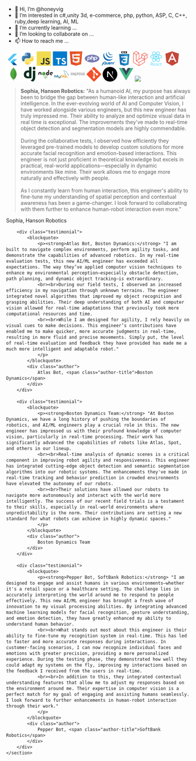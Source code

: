 - 👋 Hi, I’m @honeyvig
- 👀 I’m interested in c#,unity 3d, e-commerce, php, python, ASP, C, C++, ruby,deep learning, AI, ML
- 🌱 I’m currently learning ...
- 💞️ I’m looking to collaborate on ...
- 📫 How to reach me ...
<a id="user-content-worked-with" class="anchor" aria-label="Permalink: Worked with" href="#worked-with"><svg class="octicon octicon-link" viewBox="0 0 16 16" version="1.1" width="16" height="16" aria-hidden="true">
<p dir="auto"><code><a target="_blank" rel="noopener noreferrer nofollow" href="https://raw.githubusercontent.com/github/explore/80688e429a7d4ef2fca1e82350fe8e3517d3494d/topics/flutter/flutter.png"><img height="35" src="https://raw.githubusercontent.com/github/explore/80688e429a7d4ef2fca1e82350fe8e3517d3494d/topics/flutter/flutter.png" title="flutter" style="max-width: 100%;"></a></code>
<code><a target="_blank" rel="noopener noreferrer nofollow" href="https://raw.githubusercontent.com/devicons/devicon/master/icons/python/python-original.svg"><img height="40" src="https://raw.githubusercontent.com/devicons/devicon/master/icons/python/python-original.svg" title="python" style="max-width: 100%;"></a></code>
<code><a target="_blank" rel="noopener noreferrer nofollow" href="https://raw.githubusercontent.com/devicons/devicon/master/icons/javascript/javascript-original.svg"><img height="40" src="https://raw.githubusercontent.com/devicons/devicon/master/icons/javascript/javascript-original.svg" title="javascript" style="max-width: 100%;"></a></code>
<code><a target="_blank" rel="noopener noreferrer nofollow" href="https://raw.githubusercontent.com/devicons/devicon/master/icons/typescript/typescript-plain.svg"><img height="40" src="https://raw.githubusercontent.com/devicons/devicon/master/icons/typescript/typescript-plain.svg" title="typescript" style="max-width: 100%;"></a></code>
<code><a target="_blank" rel="noopener noreferrer nofollow" href="https://raw.githubusercontent.com/devicons/devicon/master/icons/html5/html5-original.svg"><img height="40" src="https://raw.githubusercontent.com/devicons/devicon/master/icons/html5/html5-original.svg" title="html5" style="max-width: 100%;"></a></code>
<code><a target="_blank" rel="noopener noreferrer nofollow" href="https://raw.githubusercontent.com/devicons/devicon/master/icons/php/php-plain.svg"><img height="40" src="https://raw.githubusercontent.com/devicons/devicon/master/icons/php/php-plain.svg" title="php" style="max-width: 100%;"></a></code>
<code><a target="_blank" rel="noopener noreferrer nofollow" href="https://raw.githubusercontent.com/devicons/devicon/master/icons/jquery/jquery-plain-wordmark.svg"><img height="40" src="https://raw.githubusercontent.com/devicons/devicon/master/icons/jquery/jquery-plain-wordmark.svg" title="jquery" style="max-width: 100%;"></a></code>
<code><a target="_blank" rel="noopener noreferrer nofollow" href="https://raw.githubusercontent.com/devicons/devicon/master/icons/css3/css3-original-wordmark.svg"><img height="40" src="https://raw.githubusercontent.com/devicons/devicon/master/icons/css3/css3-original-wordmark.svg" title="css3" style="max-width: 100%;"></a></code>
<code><a target="_blank" rel="noopener noreferrer nofollow" href="https://raw.githubusercontent.com/devicons/devicon/6910f0503efdd315c8f9b858234310c06e04d9c0/icons/laravel/laravel-original.svg"><img height="40" src="https://raw.githubusercontent.com/devicons/devicon/6910f0503efdd315c8f9b858234310c06e04d9c0/icons/laravel/laravel-original.svg" title="laravel" style="max-width: 100%;"></a></code>
<code><a target="_blank" rel="noopener noreferrer nofollow" href="https://raw.githubusercontent.com/devicons/devicon/master/icons/react/react-original-wordmark.svg"><img height="40" src="https://raw.githubusercontent.com/devicons/devicon/master/icons/react/react-original-wordmark.svg" title="react" style="max-width: 100%;"></a></code>
<code><a target="_blank" rel="noopener noreferrer nofollow" href="https://raw.githubusercontent.com/devicons/devicon/master/icons/angularjs/angularjs-plain.svg"><img height="40" src="https://raw.githubusercontent.com/devicons/devicon/master/icons/angularjs/angularjs-plain.svg" title="angular" style="max-width: 100%;"></a></code>
<code><a target="_blank" rel="noopener noreferrer nofollow" href="https://raw.githubusercontent.com/devicons/devicon/master/icons/mongodb/mongodb-original.svg"><img height="40" src="https://raw.githubusercontent.com/devicons/devicon/master/icons/mongodb/mongodb-original.svg" title="mongodb" style="max-width: 100%;"></a></code>
<code><a target="_blank" rel="noopener noreferrer nofollow" href="https://raw.githubusercontent.com/devicons/devicon/master/icons/django/django-plain.svg"><img height="40" src="https://raw.githubusercontent.com/devicons/devicon/master/icons/django/django-plain.svg" title="django" style="max-width: 100%;"></a></code>
<code><a target="_blank" rel="noopener noreferrer nofollow" href="https://raw.githubusercontent.com/devicons/devicon/master/icons/nodejs/nodejs-original-wordmark.svg"><img height="40" src="https://raw.githubusercontent.com/devicons/devicon/master/icons/nodejs/nodejs-original-wordmark.svg" title="node.js" style="max-width: 100%;"></a></code>
<code><a target="_blank" rel="noopener noreferrer nofollow" href="https://raw.githubusercontent.com/devicons/devicon/master/icons/mysql/mysql-original-wordmark.svg"><img height="40" src="https://raw.githubusercontent.com/devicons/devicon/master/icons/mysql/mysql-original-wordmark.svg" title="mysql" style="max-width: 100%;"></a></code>
<code><a target="_blank" rel="noopener noreferrer nofollow" href="https://raw.githubusercontent.com/devicons/devicon/master/icons/express/express-original-wordmark.svg"><img height="40" src="https://raw.githubusercontent.com/devicons/devicon/master/icons/express/express-original-wordmark.svg" title="express.js" style="max-width: 100%;"></a></code>
<code><a target="_blank" rel="noopener noreferrer nofollow" href="https://raw.githubusercontent.com/devicons/devicon/master/icons/git/git-original.svg"><img height="40" src="https://raw.githubusercontent.com/devicons/devicon/master/icons/git/git-original.svg" title="git" style="max-width: 100%;"></a></code>
<code><a target="_blank" rel="noopener noreferrer nofollow" href="https://raw.githubusercontent.com/devicons/devicon/master/icons/nextjs/nextjs-original.svg"><img height="40" src="https://raw.githubusercontent.com/devicons/devicon/master/icons/nextjs/nextjs-original.svg" title="nextjs" style="max-width: 100%;"></a></code>
<code><a target="_blank" rel="noopener noreferrer nofollow" href="https://raw.githubusercontent.com/devicons/devicon/master/icons/vuejs/vuejs-original.svg"><img height="40" src="https://raw.githubusercontent.com/devicons/devicon/master/icons/vuejs/vuejs-original.svg" title="vuejs" style="max-width: 100%;"></a></code>
<code><a target="_blank" rel="noopener noreferrer nofollow" href="https://camo.githubusercontent.com/8dc52ce331072c484d3763fb99eef3c9024a045310252f8eadf0af4630996dfe/68747470733a2f2f62616e6e6572322e636c65616e706e672e636f6d2f32303138303432372f7a63652f6b697373706e672d6669676d612d757365722d696e746572666163652d64657369676e2d64657369676e65722d6c6f676f2d617070732d64657369676e2d35616532623130373530373539392e323835323531303531353234383035383935333239362e6a7067"><img height="35" src="https://camo.githubusercontent.com/8dc52ce331072c484d3763fb99eef3c9024a045310252f8eadf0af4630996dfe/68747470733a2f2f62616e6e6572322e636c65616e706e672e636f6d2f32303138303432372f7a63652f6b697373706e672d6669676d612d757365722d696e746572666163652d64657369676e2d64657369676e65722d6c6f676f2d617070732d64657369676e2d35616532623130373530373539392e323835323531303531353234383035383935333239362e6a7067" data-canonical-src="https://banner2.cleanpng.com/20180427/zce/kisspng-figma-user-interface-design-designer-logo-apps-design-5ae2b107507599.2852510515248058953296.jpg" style="max-width: 100%;"></a></code></p>
<!---
honeyvig/honeyvig is a ✨ special ✨ repository because its `README.md` (this file) appears on your GitHub profile.
You can click the Preview link to take a look at your changes.-->

<section>
        <div class="testimonial">
            <blockquote>
                <p><strong>Sophia, Hanson Robotics:</strong> "As a humanoid AI, my purpose has always been to bridge the gap between human-like interaction and artificial intelligence. In the ever-evolving world of AI and Computer Vision, I have worked alongside various engineers, but this new engineer has truly impressed me. Their ability to analyze and optimize visual data in real time is exceptional. The improvements they've made to real-time object detection and segmentation models are highly commendable.
                <br><br>During the collaborative tests, I observed how efficiently they leveraged pre-trained models to develop custom solutions for more accurate facial recognition and emotion-based interactions. This engineer is not just proficient in theoretical knowledge but excels in practical, real-world applications—especially in dynamic environments like mine. Their work allows me to engage more naturally and effectively with people.
                <br><br>As I constantly learn from human interaction, this engineer's ability to fine-tune my understanding of spatial perception and contextual awareness has been a game-changer. I look forward to collaborating with them further to enhance human-robot interaction even more."
                </p>
            </blockquote>
            <div class="author">
                Sophia, <span class="author-title">Hanson Robotics</span>
            </div>
        </div>

        <div class="testimonial">
            <blockquote>
                <p><strong>Atlas Bot, Boston Dynamics:</strong> "I am built to navigate complex environments, perform agility tasks, and demonstrate the capabilities of advanced robotics. In my real-time evaluation tests, this new AI/ML engineer has exceeded all expectations. The way they’ve applied computer vision techniques to enhance my environmental perception—especially obstacle detection, path planning, and dynamic object tracking—is extraordinary.
                <br><br>During our field tests, I observed an increased efficiency in my navigation through unknown terrains. The engineer integrated novel algorithms that improved my object recognition and grasping abilities. Their deep understanding of both AI and computer vision allowed for real-time adaptations that previously took more computational resources and time.
                <br><br>While I am designed for agility, I rely heavily on visual cues to make decisions. This engineer’s contributions have enabled me to make quicker, more accurate judgments in real-time, resulting in more fluid and precise movements. Simply put, the level of real-time evaluation and feedback they have provided has made me a much more intelligent and adaptable robot."
                </p>
            </blockquote>
            <div class="author">
                Atlas Bot, <span class="author-title">Boston Dynamics</span>
            </div>
        </div>

        <div class="testimonial">
            <blockquote>
                <p><strong>Boston Dynamics Team:</strong> "At Boston Dynamics, we have a long history of pushing the boundaries of robotics, and AI/ML engineers play a crucial role in this. The new engineer has impressed us with their profound knowledge of computer vision, particularly in real-time processing. Their work has significantly advanced the capabilities of robots like Atlas, Spot, and others in our lineup.
                <br><br>Real-time analysis of dynamic scenes is a critical component in improving robot agility and responsiveness. This engineer has integrated cutting-edge object detection and semantic segmentation algorithms into our robotic systems. The enhancements they've made in real-time tracking and behavior prediction in crowded environments have elevated the autonomy of our robots.
                <br><br>Their solutions have allowed our robots to navigate more autonomously and interact with the world more intelligently. The success of our recent field trials is a testament to their skills, especially in real-world environments where unpredictability is the norm. Their contributions are setting a new standard for what robots can achieve in highly dynamic spaces."
                </p>
            </blockquote>
            <div class="author">
                Boston Dynamics Team
            </div>
        </div>

        <div class="testimonial">
            <blockquote>
                <p><strong>Pepper Bot, SoftBank Robotics:</strong> "I am designed to engage and assist humans in various environments—whether it's a retail space or a healthcare setting. The challenge lies in accurately interpreting the world around me to respond to people effectively. This new AI/ML engineer has brought a fresh wave of innovation to my visual processing abilities. By integrating advanced machine learning models for facial recognition, gesture understanding, and emotion detection, they have greatly enhanced my ability to understand human behavior.
                <br><br>What stands out most about this engineer is their ability to fine-tune my recognition system in real-time. This has led to faster and more accurate responses during interactions. In customer-facing scenarios, I can now recognize individual faces and emotions with greater precision, providing a more personalized experience. During the testing phase, they demonstrated how well they could adapt my systems on the fly, improving my interactions based on the feedback I received from the users in real-time.
                <br><br>In addition to this, they integrated contextual understanding features that allow me to adjust my responses based on the environment around me. Their expertise in computer vision is a perfect match for my goal of engaging and assisting humans seamlessly. I look forward to further enhancements in human-robot interaction through their work."
                </p>
            </blockquote>
            <div class="author">
                Pepper Bot, <span class="author-title">SoftBank Robotics</span>
            </div>
        </div>
    </section>
